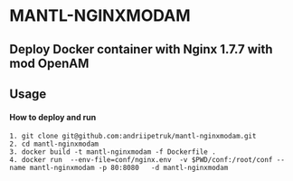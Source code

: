 #  MANTL-NGINXMODAM


## Deploy Docker container with Nginx 1.7.7 with mod  OpenAM

## Usage

#### How to deploy and run
```
1. git clone git@github.com:andriipetruk/mantl-nginxmodam.git
2. cd mantl-nginxmodam
3. docker build -t mantl-nginxmodam -f Dockerfile .
4. docker run  --env-file=conf/nginx.env  -v $PWD/conf:/root/conf --name mantl-nginxmodam -p 80:8080   -d mantl-nginxmodam 
```




